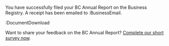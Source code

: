 You have successfully filed your BC Annual Report on the Business Registry. 
A receipt has been emailed to :BusinessEmail.

:DocumentDownload

Want to share your feedback on the BC Annual Report? <a href="https://forms.gle/5niYLfjrymAqbLpr9" target="_blank">Complete our short survey now</a>.
